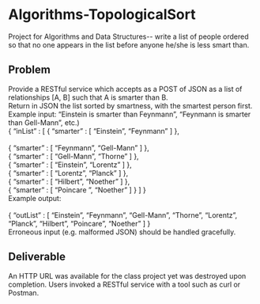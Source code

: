 # Algorithms-TopologicalSort
Project for Algorithms and Data Structures-- write a list of people ordered so that no one appears in the list before anyone he/she is less smart than.

## Problem
Provide a RESTful service which accepts as a POST of JSON as a list of relationships [A, B] such that A is smarter than B.  <br />Return in JSON the list sorted by smartness, with the smartest person first.
<br />Example input: “Einstein is smarter than Feynmann”, “Feynmann is smarter than Gell-Mann”, etc.)
<br />{ “inList” : [ { “smarter” : [ “Einstein”, “Feynmann” ] },            
<br />	{ “smarter” : [ “Feynmann”, “Gell-Mann” ] }, 
<br />{ “smarter” : [ “Gell-Mann”, “Thorne” ] }, 
<br />{ “smarter” : [ “Einstein”, “Lorentz” ] }, 
<br />{ “smarter” : [ “Lorentz”, “Planck” ] }, 
<br />{ “smarter” : [ “Hilbert”, “Noether” ] }, 
<br />{ “smarter” : [ “Poincare ”, “Noether” ] } ] } 
<br />Example output: 	
<br />{ “outList” : [ “Einstein”, “Feynmann”, “Gell-Mann”, “Thorne”, “Lorentz”, “Planck”,
 		“Hilbert”, “Poincare”, “Noether” ] } 
<br />Erroneous input (e.g. malformed JSON) should be handled gracefully.  

## Deliverable
An HTTP URL was available for the class project yet was destroyed upon completion. Users invoked a RESTful service with a tool such as curl or Postman.
